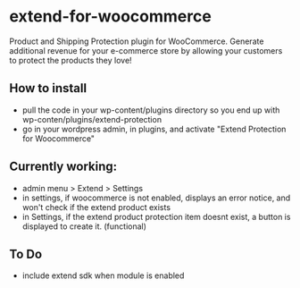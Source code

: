 # extend-for-woocommerce
Product and Shipping Protection plugin for WooCommerce. Generate additional revenue for your e-commerce store by allowing your customers to protect the products they love!

## How to install
- pull the code in your wp-content/plugins directory so you end up with wp-conten/plugins/extend-protection
- go in your wordpress admin, in plugins, and activate 	"Extend Protection for Woocommerce"

## Currently working:
- admin menu > Extend > Settings
- in settings, if woocommerce is not enabled, displays an error notice, and won't check if the extend product exists
- in Settings, if the extend product protection item doesnt exist, a button is displayed to create it. (functional)

## To Do
- include extend sdk when module is enabled

